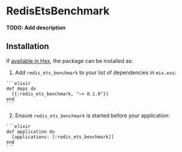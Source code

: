 # RedisEtsBenchmark

**TODO: Add description**

## Installation

If [available in Hex](https://hex.pm/docs/publish), the package can be installed as:

  1. Add `redis_ets_benchmark` to your list of dependencies in `mix.exs`:

    ```elixir
    def deps do
      [{:redis_ets_benchmark, "~> 0.1.0"}]
    end
    ```

  2. Ensure `redis_ets_benchmark` is started before your application:

    ```elixir
    def application do
      [applications: [:redis_ets_benchmark]]
    end
    ```

